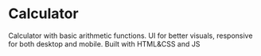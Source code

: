 # Calculator
Calculator with basic arithmetic functions. 
UI for better visuals, responsive for both desktop and mobile. 
Built with HTML&CSS and JS
